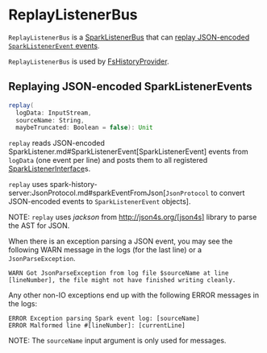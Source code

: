 # ReplayListenerBus

`ReplayListenerBus` is a [SparkListenerBus](../SparkListenerBus.md) that can [replay JSON-encoded `SparkListenerEvent` events](#replay).

`ReplayListenerBus` is used by [FsHistoryProvider](FsHistoryProvider.md).

## <span id="replay"> Replaying JSON-encoded SparkListenerEvents

```scala
replay(
  logData: InputStream,
  sourceName: String,
  maybeTruncated: Boolean = false): Unit
```

`replay` reads JSON-encoded SparkListener.md#SparkListenerEvent[SparkListenerEvent] events from `logData` (one event per line) and posts them to all registered [SparkListenerInterface](../SparkListenerInterface.md)s.

`replay` uses spark-history-server:JsonProtocol.md#sparkEventFromJson[`JsonProtocol` to convert JSON-encoded events to `SparkListenerEvent` objects].

NOTE: `replay` uses *jackson* from http://json4s.org/[json4s] library to parse the AST for JSON.

When there is an exception parsing a JSON event, you may see the following WARN message in the logs (for the last line) or a `JsonParseException`.

```
WARN Got JsonParseException from log file $sourceName at line [lineNumber], the file might not have finished writing cleanly.
```

Any other non-IO exceptions end up with the following ERROR messages in the logs:

```
ERROR Exception parsing Spark event log: [sourceName]
ERROR Malformed line #[lineNumber]: [currentLine]
```

NOTE: The `sourceName` input argument is only used for messages.
